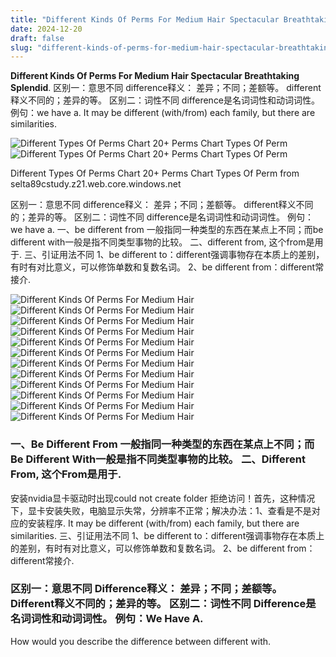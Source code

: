 ```yaml
---
title: "Different Kinds Of Perms For Medium Hair Spectacular Breathtaking Splendid"
date: 2024-12-20
draft: false
slug: "different-kinds-of-perms-for-medium-hair-spectacular-breathtaking-splendid" 
---
```


**Different Kinds Of Perms For Medium Hair Spectacular Breathtaking Splendid**. 区别一：意思不同 difference释义： 差异；不同；差额等。 different释义不同的；差异的等。 区别二：词性不同 difference是名词词性和动词词性。 例句：we have a. It may be different (with/from) each family, but there are similarities.

![Different Types Of Perms Chart 20+ Perms Chart Types Of Perm](https://i.pinimg.com/originals/31/0d/a0/310da0ce2073c0cb87fef90472085510.jpg)![Different Types Of Perms Chart 20+ Perms Chart Types Of Perm](https://i.pinimg.com/originals/31/0d/a0/310da0ce2073c0cb87fef90472085510.jpg)

Different Types Of Perms Chart 20+ Perms Chart Types Of Perm from selta89cstudy.z21.web.core.windows.net

区别一：意思不同 difference释义： 差异；不同；差额等。 different释义不同的；差异的等。 区别二：词性不同 difference是名词词性和动词词性。 例句：we have a. 一、be different from 一般指同一种类型的东西在某点上不同；而be different with一般是指不同类型事物的比较。 二、different from, 这个from是用于. 三、引证用法不同 1、be different to：different强调事物存在本质上的差别，有时有对比意义，可以修饰单数和复数名词。 2、be different from：different常接介.

![Different Kinds Of Perms For Medium Hair ](https://pluslifestyles.com/wp-content/uploads/2021/08/Top-20-Types-Of-Perms-Hairstyles-In-2021.jpg " 20+ Different Types Of Perms Hairstyle In 2023 Plus Life Styles")![Different Kinds Of Perms For Medium Hair ](https://cdn2.stylecraze.com/wp-content/uploads/2022/12/10-Types-Of-Perms-scaled.jpg.webp " 11 Different Types Of Perms To Choose From & Style Your Hair")![Different Kinds Of Perms For Medium Hair ](https://i.pinimg.com/originals/bf/f5/ba/bff5baf30cc10dd42c91bb224ee42dd5.jpg " All types of perms! I wouldn't bleaching and perm, but the")![Different Kinds Of Perms For Medium Hair ](https://i.pinimg.com/originals/a0/ba/39/a0ba39c40b939aa06e812bcb2639fca6.jpg " Different Types Of Perms Chart 20+ Perms Chart Types Of Perm")![Different Kinds Of Perms For Medium Hair ](https://www.salonrates.com/wp-content/uploads/multi-textured-perm.jpg " 9 Different Types of Perms (What's Your Favorite?)")![Different Kinds Of Perms For Medium Hair ](https://i.pinimg.com/originals/3b/f8/8e/3bf88e2187f666b2f0e5f44199e5d7aa.jpg " 50 perm hair ideas that will rock your looks Artofit")![Different Kinds Of Perms For Medium Hair ](https://thenightingalehairstudio.com/wp-content/uploads/2024/04/types-of-perms.jpg " Explore Different Types of Perms for Your Look")![Different Kinds Of Perms For Medium Hair ](https://thenightingalehairstudio.com/wp-content/uploads/2024/04/different-types-of-perms.jpg " Mastering the Blade Hair Cut Guide Nightingale Studio")![Different Kinds Of Perms For Medium Hair ](https://i.pinimg.com/originals/31/0d/a0/310da0ce2073c0cb87fef90472085510.jpg " Different Types Of Perms Chart 20+ Perms Chart Types Of Perm")![Different Kinds Of Perms For Medium Hair ](https://www.hairstyleslife.com/wp-content/uploads/2016/12/Beautiful-Perm-medium-hair-for-girls-2017.jpg " 32 Excellent Perm Hairstyles for Short, Medium, Long Hair Length")![Different Kinds Of Perms For Medium Hair ](https://i.pinimg.com/originals/3e/22/e6/3e22e615d2bc7dd4276ea0966f76e31d.jpg " 60 Perm hairstyles For Women For All Face Shapes Curly hair trends")![Different Kinds Of Perms For Medium Hair ](https://i.pinimg.com/originals/0f/86/61/0f86612f6aec36e3cf5281be31969a93.jpg " 15 Different types of perm hairstyle. Long perm hairstyles for women")

### 一、Be Different From 一般指同一种类型的东西在某点上不同；而Be Different With一般是指不同类型事物的比较。 二、Different From, 这个From是用于.

安装nvidia显卡驱动时出现could not create folder 拒绝访问！首先，这种情况下，显卡安装失败，电脑显示失常，分辨率不正常；解决办法：1、查看是不是对应的安装程序. It may be different (with/from) each family, but there are similarities. 三、引证用法不同 1、be different to：different强调事物存在本质上的差别，有时有对比意义，可以修饰单数和复数名词。 2、be different from：different常接介.

### 区别一：意思不同 Difference释义： 差异；不同；差额等。 Different释义不同的；差异的等。 区别二：词性不同 Difference是名词词性和动词词性。 例句：We Have A.

How would you describe the difference between different with.